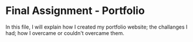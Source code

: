 # Final Assignment - Portfolio

In this file, I will explain how I created my portfolio website; the challanges I had; how I overcame or couldn't overcame them.


